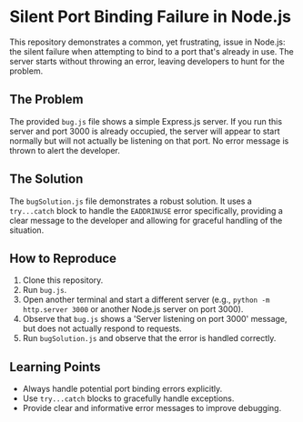 # Silent Port Binding Failure in Node.js

This repository demonstrates a common, yet frustrating, issue in Node.js: the silent failure when attempting to bind to a port that's already in use.  The server starts without throwing an error, leaving developers to hunt for the problem.

## The Problem

The provided `bug.js` file shows a simple Express.js server.  If you run this server and port 3000 is already occupied, the server will appear to start normally but will not actually be listening on that port.  No error message is thrown to alert the developer.

## The Solution

The `bugSolution.js` file demonstrates a robust solution.  It uses a `try...catch` block to handle the `EADDRINUSE` error specifically, providing a clear message to the developer and allowing for graceful handling of the situation.

## How to Reproduce

1. Clone this repository.
2. Run `bug.js`.
3. Open another terminal and start a different server (e.g., `python -m http.server 3000` or another Node.js server on port 3000).
4. Observe that `bug.js` shows a 'Server listening on port 3000' message, but does not actually respond to requests.
5. Run `bugSolution.js` and observe that the error is handled correctly.

## Learning Points

- Always handle potential port binding errors explicitly.
- Use `try...catch` blocks to gracefully handle exceptions.
- Provide clear and informative error messages to improve debugging.

